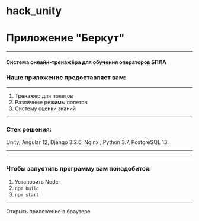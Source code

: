 # hack_unity

# Приложение "Беркут" #
____
#### Система онлайн-тренажёра для обучения операторов БПЛА

### Наше приложение предоставляет вам:
____
1) Тренажер для полетов
2) Различные режимы полетов
3) Систему оценки знаний
____
### Стек решения:

Unity, Angular 12, Django 3.2.6, Nginx , Python 3.7, PostgreSQL 13.
____
____
### Чтобы запустить программу вам понадобится:

1) Установить Node
2) ```npm build```
3) ```npm start```


____
Открыть приложение в браузере 
